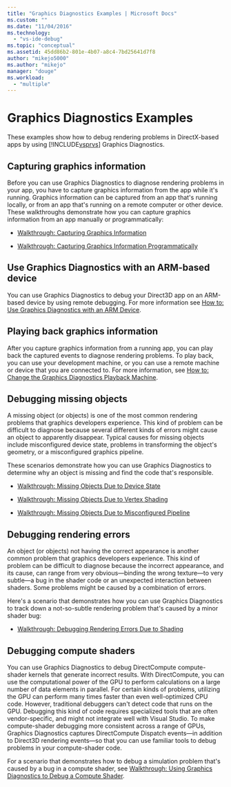 ```yaml
---
title: "Graphics Diagnostics Examples | Microsoft Docs"
ms.custom: ""
ms.date: "11/04/2016"
ms.technology: 
  - "vs-ide-debug"
ms.topic: "conceptual"
ms.assetid: 45dd86b2-801e-4b07-a8c4-7bd25641d7f8
author: "mikejo5000"
ms.author: "mikejo"
manager: "douge"
ms.workload: 
  - "multiple"
---
```

# Graphics Diagnostics Examples
These examples show how to debug rendering problems in DirectX-based apps by using [!INCLUDE[vsprvs](../../code-quality/includes/vsprvs_md.md)] Graphics Diagnostics.  
  
## Capturing graphics information  
 Before you can use Graphics Diagnostics to diagnose rendering problems in your app, you have to capture graphics information from the app while it's running. Graphics information can be captured from an app that's running locally, or from an app that's running on a remote computer or other device. These walkthroughs demonstrate how you can capture graphics information from an app manually or programmatically:  
  
-   [Walkthrough: Capturing Graphics Information](walkthrough-capturing-graphics-information.md)  
  
-   [Walkthrough: Capturing Graphics Information Programmatically](walkthrough-capturing-graphics-information-programmatically.md)  
  
## Use Graphics Diagnostics with an ARM-based device  
 You can use Graphics Diagnostics to debug your Direct3D app on an ARM-based device by using remote debugging. For more information see [How to: Use Graphics Diagnostics with an ARM Device](how-to-use-graphics-diagnostics-with-an-arm-device.md).  
  
## Playing back graphics information  
 After you capture graphics information from a running app, you can play back the captured events to diagnose rendering problems. To play back, you can use your development machine, or you can use a remote machine or device that you are connected to. For more information, see [How to: Change the Graphics Diagnostics Playback Machine](how-to-change-the-graphics-diagnostics-playback-machine.md).  
  
## Debugging missing objects  
 A missing object (or objects) is one of the most common rendering problems that graphics developers experience. This kind of problem can be difficult to diagnose because several different kinds of errors might cause an object to apparently disappear. Typical causes for missing objects include misconfigured device state, problems in transforming the object's geometry, or a misconfigured graphics pipeline.  
  
 These scenarios demonstrate how you can use Graphics Diagnostics to determine why an object is missing and find the code that's responsible.  
  
-   [Walkthrough: Missing Objects Due to Device State](walkthrough-missing-objects-due-to-device-state.md)  
  
-   [Walkthrough: Missing Objects Due to Vertex Shading](walkthrough-missing-objects-due-to-vertex-shading.md)  
  
-   [Walkthrough: Missing Objects Due to Misconfigured Pipeline](walkthrough-missing-objects-due-to-misconfigured-pipeline.md)  
  
## Debugging rendering errors  
 An object (or objects) not having the correct appearance is another common problem that graphics developers experience. This kind of problem can be difficult to diagnose because the incorrect appearance, and its cause, can range from very obvious—binding the wrong texture—to very subtle—a bug in the shader code or an unexpected interaction between shaders. Some problems might be caused by a combination of errors.  
  
 Here's a scenario that demonstrates how you can use Graphics Diagnostics to track down a not-so-subtle rendering problem that's caused by a minor shader bug:  
  
-   [Walkthrough: Debugging Rendering Errors Due to Shading](walkthrough-debugging-rendering-errors-due-to-shading.md)  
  
## Debugging compute shaders  
 You can use Graphics Diagnostics to debug DirectCompute compute-shader kernels that generate incorrect results. With DirectCompute, you can use the computational power of the GPU to perform calculations on a large number of data elements in parallel. For certain kinds of problems, utilizing the GPU can perform many times faster than even well-optimized CPU code. However, traditional debuggers can't detect code that runs on the GPU. Debugging this kind of code requires specialized tools that are often vendor-specific, and might not integrate well with Visual Studio. To make compute-shader debugging more consistent across a range of GPUs, Graphics Diagnostics captures DirectCompute Dispatch events—in addition to Direct3D rendering events—so that you can use familiar tools to debug problems in your compute-shader code.  
  
 For a scenario that demonstrates how to debug a simulation problem that's caused by a bug in a compute shader, see [Walkthrough: Using Graphics Diagnostics to Debug a Compute Shader](walkthrough-using-graphics-diagnostics-to-debug-a-compute-shader.md).
